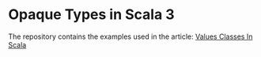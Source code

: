 # Opaque Types in Scala 3

The repository contains the examples used in the article: [Values Classes In Scala](https://github.com/rcardin/value-classes/blob/master/README.md) 